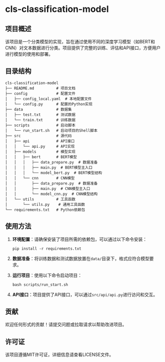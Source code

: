 # cls-classification-model

## 项目概述
该项目是一个分类模型的实现，旨在通过使用不同的深度学习模型（如BERT和CNN）对文本数据进行分类。项目提供了完整的训练、评估和API接口，方便用户进行模型的使用和部署。

## 目录结构
```
cls-classification-model
├── README.md          # 项目文档
├── config             # 配置文件
│   ├── config_local.yaml  # 本地配置文件
│   └── config.py      # 配置的Python实现
├── data               # 数据集
│   ├── test.txt       # 测试数据
│   └── train.txt      # 训练数据
├── scripts            # 启动脚本
│   └── run_start.sh   # 启动项目的Shell脚本
├── src                # 源代码
│   ├── api            # API接口
│   │   └── api.py     # API实现
│   ├── models         # 模型实现
│   │   ├── bert       # BERT模型
│   │   │   ├── data_prepare.py  # 数据准备
│   │   │   ├── main.py  # BERT模型主入口
│   │   │   └── model_bert.py  # BERT模型结构
│   │   └── cnn        # CNN模型
│   │       ├── data_prepare.py  # 数据准备
│   │       ├── main.py  # CNN模型主入口
│   │       └── model_cnn.py  # CNN模型结构
│   └── utils          # 工具函数
│       └── utils.py    # 通用工具函数
└── requirements.txt   # Python依赖包
```

## 使用方法
1. **环境配置**：请确保安装了项目所需的依赖包，可以通过以下命令安装：
   ```
   pip install -r requirements.txt
   ```

2. **数据准备**：将训练数据和测试数据放置在`data/`目录下，格式应符合模型要求。

3. **运行项目**：使用以下命令启动项目：
   ```
   bash scripts/run_start.sh
   ```

4. **API接口**：项目提供了API接口，可以通过`src/api/api.py`进行访问和交互。

## 贡献
欢迎任何形式的贡献！请提交问题或拉取请求以帮助改进项目。

## 许可证
该项目遵循MIT许可证，详细信息请查看LICENSE文件。